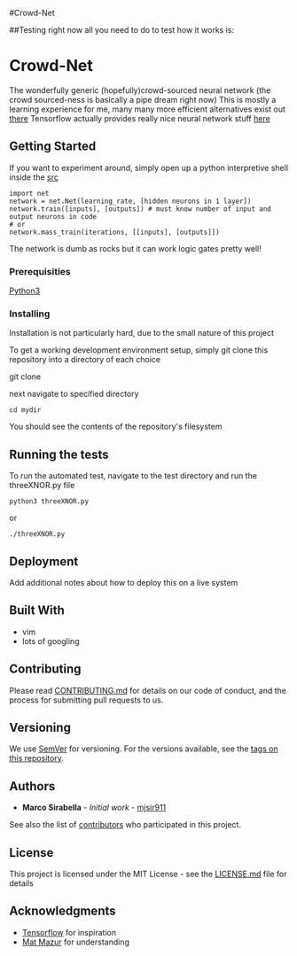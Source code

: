 #Crowd-Net

##Testing
right now all you need to do to test how it works is:

# Crowd-Net

The wonderfully generic (hopefully)crowd-sourced neural network
(the crowd sourced-ness is basically a pipe dream right now)
This is mostly a learning experience for me, many many more efficient alternatives exist out [there](https://github.com/tensorflow/tensorflow)
Tensorflow actually provides really nice neural network stuff [here](http://playground.tensorflow.org)


## Getting Started

If you want to experiment around, simply open up a python interpretive shell inside the [src](../src)

    import net
    network = net.Net(learning_rate, [hidden neurons in 1 layer])
    network.train([inputs], [outputs]) # must know number of input and output neurons in code
    # or
    network.mass_train(iterations, [[inputs], [outputs]])

The network is dumb as rocks but it can work logic gates pretty well!

### Prerequisities

[Python3](https://www.python.org/download/releases/3.0/)

### Installing

Installation is not particularly hard, due to the small nature of this project

To get a working development environment setup, simply git clone this repository into a directory of each choice

  git clone

next navigate to specified directory

    cd mydir

You should see the contents of the repository's filesystem

## Running the tests

To run the automated test, navigate to the test directory and run the threeXNOR.py file

    python3 threeXNOR.py

or

    ./threeXNOR.py

## Deployment

Add additional notes about how to deploy this on a live system

## Built With

* vim
* lots of googling

## Contributing

Please read [CONTRIBUTING.md](CONTRIBUTING.md) for details on our code of conduct, and the process for submitting pull requests to us.

## Versioning

We use [SemVer](http://semver.org/) for versioning. For the versions available, see the [tags on this repository](../tags). 

## Authors

* **Marco Sirabella** - *Initial work* - [mjsir911](https://github.com/mjsir911)

See also the list of [contributors](CONTRIBUTORS.md) who participated in this project.

## License

This project is licensed under the MIT License - see the [LICENSE.md](LICENSE.md) file for details

## Acknowledgments

* [Tensorflow](https://github.com/tensorflow) for inspiration
* [Mat Mazur](https://mattmazur.com/2015/03/17/a-step-by-step-backpropagation-example/) for understanding

